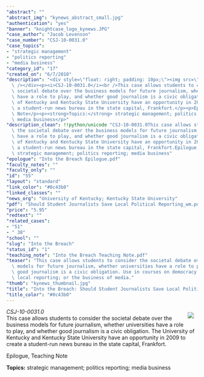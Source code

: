 ```yaml
---
"abstract": ""
"abstract_img": "kynews_abstract_small.jpg"
"authentication": "yes"
"banner": "knightcase_logo_kynews.JPG"
"case_author": "Jacob Levenson"
"case_number": "CSJ-10-0031.0"
"case_topics":
- "strategic management"
- "politics reporting"
- "media business"
"category_id": "17"
"created_on": "6/7/2010"
"description": "<div style=\"float: right; padding: 10px;\"><img src=\"/casestudy/files/photos/432/kynews_abstract_small.jpg\"\
  \ /></div><p><i>CSJ-10-0031.0</i><br />This case allows students to consider the\
  \ societal debate over the business models for future journalism, whether universities\
  \ have a role to play, and whether good journalism is a civic obligation. The University\
  \ of Kentucky and Kentucky State University have an opportunity in 2009 to create\
  \ a student-run news bureau in the state capital, Frankfort.</p><p>Epilogue, Teaching\
  \ Note</p><p><strong>Topics:</strong> strategic management; politics reporting;\
  \ media business</p>"
"description_clean": !!python/unicode "CSJ-10-0031.0This case allows students to consider\
  \ the societal debate over the business models for future journalism, whether universities\
  \ have a role to play, and whether good journalism is a civic obligation. The University\
  \ of Kentucky and Kentucky State University have an opportunity in 2009 to create\
  \ a student-run news bureau in the state capital, Frankfort.Epilogue, Teaching NoteTopics:\
  \ strategic management; politics reporting; media business"
"epologue": "Into the Breach Epilogue.pdf"
"faculty_notes": ""
"faculty_only": ""
"id": "55"
"layout": "standard"
"link_color": "#0c43b0"
"linked_classes": ""
"news_org": "University of Kentucky; Kentucky State University"
"pdf": "Should Student Journalists Save Local Political Reporting_wm.pdf"
"price": "5.95"
"redtext": ""
"related_cases":
- "51"
- " 38"
"school": ""
"slug": "Into the Breach"
"status_id": "1"
"teaching_note": "Into the Breach Teaching Note.pdf"
"teaser": "This case allows students to consider the societal debate over the business\
  \ models for future journalism, whether universities have a role to play, and whether\
  \ good journalism is a civic obligation. Use in courses on democracy and media;\
  \ local reporting; or the business of media."
"thumb": "kynews_thumbnail.jpg"
"title": "Into the Breach: Should Student Journalists Save Local Political Reporting?"
"title_color": "#0c43b0"
---
```

<div style="float: right; padding: 10px;"><img src="/casestudy/files/photos/432/kynews_abstract_small.jpg" /></div><p><i>CSJ-10-0031.0</i><br />This case allows students to consider the societal debate over the business models for future journalism, whether universities have a role to play, and whether good journalism is a civic obligation. The University of Kentucky and Kentucky State University have an opportunity in 2009 to create a student-run news bureau in the state capital, Frankfort.</p><p>Epilogue, Teaching Note</p><p><strong>Topics:</strong> strategic management; politics reporting; media business</p>
